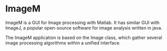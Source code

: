 # ImageM
ImageM is a GUI for Image processing with Matlab. 
It has similar GUI with ImageJ, a popular open-source software for image analysis written in java.

The ImageM application is based on the Image class, which gather several image processing algorithms within a unified interface.
